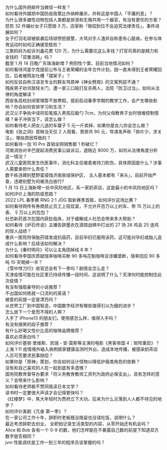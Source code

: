 为什么国外把邮件当微信一样发？  
如何看待外媒把中国防疫政策比作纳粹屠杀，并称这是中国人「平庸的恶」？  
为什么很多雄性动物包括人类都是排泄和生殖共用一个器官，有没有更优的方案？  
怒剪 32 件婚纱女子只愿赔 3 万，店家称「赔偿到位不会追究法律责任」，事件进展如何？  
女子打羽毛球被偷袭后场球愤怒报警，大骂对手人渣并自称患有心脏病，在参与体育运动时如何正确接受胜败？  
江歌妈妈为起诉刘鑫花费 120 万，为什么需要花这么多钱？打官司真的是精力和金钱的「双重消耗」吗？  
截至 1 月 14 日晚广东珠海新增 7 例阳性个案，目前当地情况如何？  
如何看待鸿星尔克提前公布与王者荣耀的全年合作计划，因一直未得到王者荣耀回应，后者被网友吐槽「摆架子」？  
如何反驳自称汉语言专业的群友骂原神《神女劈观》的文案狗屁不通？  
残疾男子劝邻居轻关门，遭一家三口殴打反杀两人，法院「防卫过当」，如何从法律的角度解读？  
西安各高校封闭管理暂不放寒假，提前启动春季学期的教学工作，会产生哪些影响？你会如何安排学习和生活？  
武汉父子争执中误将铅笔插入男孩后脑勺 7cm，为何父母教育子女时很难控制情绪？亲子冲突当下，该怎么做？  
如何看待老人把女儿送的车厘子 5 元一斤卖掉，如果你是女儿你会怎么做？  
电影《张之洞》首映当天仅 2 人观看，票房共 90 元，导演发声称「排片少，求关注」，哪些原因导致的？  
如何看待一加 10 Pro 首销全网销售额 1 秒破亿？  
河南消协对辛巴提起消费民事公益诉讼，退赔近 8000 万，如何从法律角度分析这一情况？  
武汉儿童医院发生伤医事件，消化科主任被患者持刀砍伤，具体原因是什么？涉事人需要承担什么责任？  
数千栋违建别墅野蛮侵蚀济南泉域保护区， 主人基本都有「来头」，目前开始严查，违建别墅为何被洗白放行?  
1 月 13 日上海新增一处中风险地区，系一家奶茶店，这是最小的中风险地区吗？如何评价上海的防疫思路？  
2022 LPL 春季赛 RNG 2:1 JDG 取新赛季首胜，如何评价这场比赛？  
如何看待网传有券商禁止员工上班炫富，不允许开百万以上的车、带 15 万以上的表、 5 万以上的包包？  
社恐新药首次在国内获批临床，对于缓解成人社恐会带来多大帮助？  
如何看待《炉石传说》主播告辞墨衣在酒馆战棋中打出的 27 场 26 鸡且 25 连鸡的惊人战绩？  
重庆一医院将保胎药错发成抗癌药，目前孕妇已服用该药，这可能对孕妇或胎儿造成什么影响？后续该如何解决？  
为什么《秦时明月》可以让主角团掉线 8 年？  
如何看待李国庆质疑瑞幸咖啡买断 90 多吨花魁咖啡豆涉嫌垄断，瑞幸回应 90 多吨 10 天喝掉一半？  
《雪中悍刀行》收官还会有下一季吗？剧情会怎么走？  
天津疫情可能在社区里已持续传播一段时间，这说明了什么？天津何时能控制住此次疫情？  
有没有强取豪夺的小说推荐？  
不出国如何练就一口流利的英语？  
被爱的前提一定是漂亮吗？  
从世界工厂到中国智造，中国数字经济有哪些值得引以为傲的进步？  
怎么放下一个爱而不得的人啊？  
入手了 iPhone13 的朋友们，使用感怎么样，值得入手吗？  
有没有搞笑的段子推荐？  
有什么好喝又性价比高的咖啡品牌推荐？  
喜欢必须表白吗？  
如何评价基努·里维斯、凯瑞 - 安·莫斯等主演的电影《黑客帝国 4：矩阵重启》？  
上海 1·11 疫情境外输入病例居家健康监测时外出，造成本地传播，被感染奶茶店人员可否要求民事赔偿？  
如果你是「原神」策划，你会如何设计怪物以降低护盾类角色的依赖？  
没有和自己喜欢的人在一起到底有多遗憾？  
国务院教育督导办要求「将义务教育教师工资列为政府必保支出」，具有怎样的意义？会带来什么影响？  
如何看待老师极不赞同我读日本文学？  
读书时一定要很大声读才会记得更快吗？  
《红楼梦》中，焦大年轻时为贾府立下大功，后来为什么沦落到人人都不待见的地步？  
如何评价美剧《亢奋 第一季》？  
在一家公司工作十年，辞职时老板既没挽留也没请吃饭，说明什么？  
最近考虑辞职去创业， 全职拍记录生活类型的内容，从零开始还有机会吗？  
Alice 和 Bob 各有一个 0-9 的数，他们怎样能在不暴露自己数的前提下知道双方数字是否相同？  
jvm 性能调优是工作一到三年的程序员该掌握的吗？  

